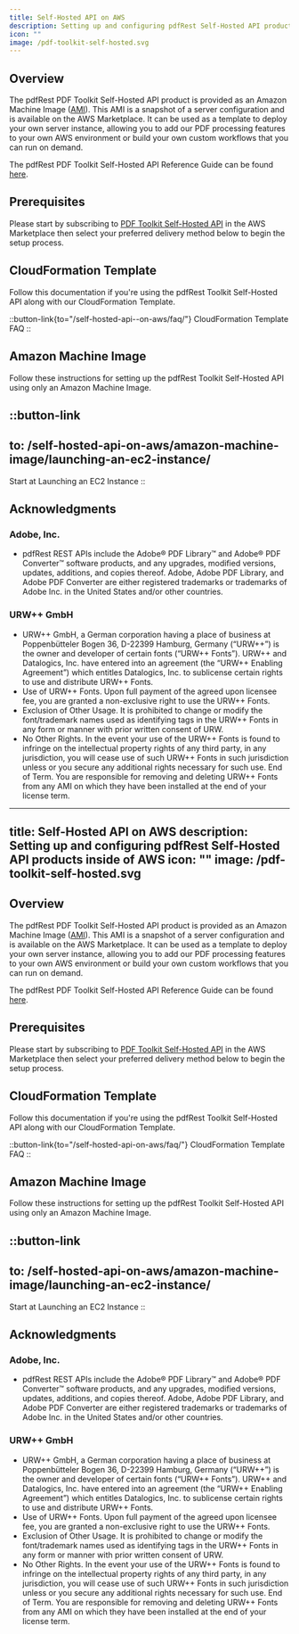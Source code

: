 ```yaml
---
title: Self-Hosted API on AWS
description: Setting up and configuring pdfRest Self-Hosted API products inside of AWS
icon: ""
image: /pdf-toolkit-self-hosted.svg
---
```


## Overview

The pdfRest PDF Toolkit Self-Hosted API product is provided as an Amazon Machine Image ([AMI](https://docs.aws.amazon.com/AWSEC2/latest/UserGuide/AMIs.html)). This AMI is a snapshot of a server configuration and is available on the AWS Marketplace. It can be used as a template to deploy your own server instance, allowing you to add our PDF processing features to your own AWS environment or build your own custom workflows that you can run on demand.

The pdfRest PDF Toolkit Self-Hosted API Reference Guide can be found [here](https://pdfrest.com/pdf-toolkit-self-hosted-reference/).

## Prerequisites

Please start by subscribing to [PDF Toolkit Self-Hosted API](https://aws.amazon.com/marketplace/pp/prodview-lvleu34bj4cn6) in the AWS Marketplace then select your preferred delivery method below to begin the setup process.

## CloudFormation Template

Follow this documentation if you're using the pdfRest Toolkit Self-Hosted API along with our CloudFormation Template.

::button-link{to="/self-hosted-api--on-aws/faq/"}
CloudFormation Template FAQ
::

## Amazon Machine Image

Follow these instructions for setting up the pdfRest Toolkit Self-Hosted API using only an Amazon Machine Image.

::button-link
---
to: /self-hosted-api-on-aws/amazon-machine-image/launching-an-ec2-instance/
---
Start at Launching an EC2 Instance
::

## **Acknowledgments**

### Adobe, Inc.

- pdfRest REST APIs include the Adobe® PDF Library™ and Adobe® PDF Converter™ software products, and any upgrades, modified versions, updates, additions, and copies thereof. Adobe, Adobe PDF Library, and Adobe PDF Converter are either registered trademarks or trademarks of Adobe Inc. in the United States and/or other countries.

### **URW++ GmbH**

- URW++ GmbH, a German corporation having a place of business at Poppenbütteler Bogen 36, D-22399 Hamburg, Germany (“URW++”) is the owner and developer of certain fonts (“URW++ Fonts”). URW++ and Datalogics, Inc. have entered into an agreement (the “URW++ Enabling Agreement”) which entitles Datalogics, Inc. to sublicense certain rights to use and distribute URW++ Fonts.
- Use of URW++ Fonts. Upon full payment of the agreed upon licensee fee, you are granted a non-exclusive right to use the URW++ Fonts.
- Exclusion of Other Usage. It is prohibited to change or modify the font/trademark names used as identifying tags in the URW++ Fonts in any form or manner with prior written consent of URW.
- No Other Rights. In the event your use of the URW++ Fonts is found to infringe on the intellectual property rights of any third party, in any jurisdiction, you will cease use of such URW++ Fonts in such jurisdiction unless or you secure any additional rights necessary for such use. End of Term. You are responsible for removing and deleting URW++ Fonts from any AMI on which they have been installed at the end of your license term.
---
title: Self-Hosted API on AWS
description: Setting up and configuring pdfRest Self-Hosted API products inside of AWS
icon: ""
image: /pdf-toolkit-self-hosted.svg
---

## Overview

The pdfRest PDF Toolkit Self-Hosted API product is provided as an Amazon Machine Image ([AMI](https://docs.aws.amazon.com/AWSEC2/latest/UserGuide/AMIs.html)). This AMI is a snapshot of a server configuration and is available on the AWS Marketplace. It can be used as a template to deploy your own server instance, allowing you to add our PDF processing features to your own AWS environment or build your own custom workflows that you can run on demand.

The pdfRest PDF Toolkit Self-Hosted API Reference Guide can be found [here](https://pdfrest.com/pdf-toolkit-self-hosted-reference/).

## Prerequisites

Please start by subscribing to [PDF Toolkit Self-Hosted API](https://aws.amazon.com/marketplace/pp/prodview-lvleu34bj4cn6) in the AWS Marketplace then select your preferred delivery method below to begin the setup process.

## CloudFormation Template

Follow this documentation if you're using the pdfRest Toolkit Self-Hosted API along with our CloudFormation Template.

::button-link{to="/self-hosted-api-on-aws/faq/"}
CloudFormation Template FAQ
::

## Amazon Machine Image

Follow these instructions for setting up the pdfRest Toolkit Self-Hosted API using only an Amazon Machine Image.

::button-link
---
to: /self-hosted-api-on-aws/amazon-machine-image/launching-an-ec2-instance/
---
Start at Launching an EC2 Instance
::

## **Acknowledgments**

### Adobe, Inc.

- pdfRest REST APIs include the Adobe® PDF Library™ and Adobe® PDF Converter™ software products, and any upgrades, modified versions, updates, additions, and copies thereof. Adobe, Adobe PDF Library, and Adobe PDF Converter are either registered trademarks or trademarks of Adobe Inc. in the United States and/or other countries.

### **URW++ GmbH**

- URW++ GmbH, a German corporation having a place of business at Poppenbütteler Bogen 36, D-22399 Hamburg, Germany (“URW++”) is the owner and developer of certain fonts (“URW++ Fonts”). URW++ and Datalogics, Inc. have entered into an agreement (the “URW++ Enabling Agreement”) which entitles Datalogics, Inc. to sublicense certain rights to use and distribute URW++ Fonts.
- Use of URW++ Fonts. Upon full payment of the agreed upon licensee fee, you are granted a non-exclusive right to use the URW++ Fonts.
- Exclusion of Other Usage. It is prohibited to change or modify the font/trademark names used as identifying tags in the URW++ Fonts in any form or manner with prior written consent of URW.
- No Other Rights. In the event your use of the URW++ Fonts is found to infringe on the intellectual property rights of any third party, in any jurisdiction, you will cease use of such URW++ Fonts in such jurisdiction unless or you secure any additional rights necessary for such use. End of Term. You are responsible for removing and deleting URW++ Fonts from any AMI on which they have been installed at the end of your license term.
